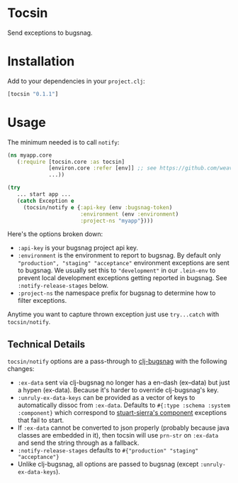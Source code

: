 # Tocsin

Send exceptions to bugsnag.

# Installation

Add to your dependencies in your `project.clj`:

```clojure
[tocsin "0.1.1"]
```

# Usage

The minimum needed is to call `notify`:

```clojure
(ns myapp.core
   (:require [tocsin.core :as tocsin]
             [environ.core :refer [env]] ;; see https://github.com/weavejester/environ
             ...))

(try
   ... start app ...
   (catch Exception e
     (tocsin/notify e {:api-key (env :bugsnag-token)
                       :environment (env :environment)
                       :project-ns "myapp"})))
```

Here's the options broken down:

 - `:api-key` is your bugsnag project api key.
 - `:environment` is the environment to report to bugsnag. By default only `"production", "staging" "acceptance"` environment exceptions are sent to bugsnag. We usually set this to `"development"` in our `.lein-env` to prevent local development exceptions getting reported in bugsnag. See `:notify-release-stages` below.
 - `:project-ns` the namespace prefix for bugsnag to determine how to filter exceptions.

Anytime you want to capture thrown exception just use `try...catch` with `tocsin/notify`.

## Technical Details

`tocsin/notify` options are a pass-through to [clj-bugsnag](https://github.com/wunderlist/clj-bugsnag) with the following changes:

 - `:ex-data` sent via clj-bugsnag no longer has a en-dash (ex–data) but just a hypen (ex-data). Because it's harder to override clj-bugsnag's key. 
 - `:unruly-ex-data-keys` can be provided as a vector of keys to automatically dissoc from `:ex-data`. Defaults to `#{:type :schema :system :component}` which correspond to [stuart-sierra's component](https://github.com/stuartsierra/component) exceptions that fail to start.
 - If `:ex-data` cannot be converted to json properly (probably because java classes are embedded in it), then tocsin will use `prn-str` on `:ex-data` and send the string through as a fallback.
 - `:notify-release-stages` defaults to `#{"production" "staging" "acceptance"}`
 - Unlike clj-bugsnag, all options are passed to bugsnag (except `:unruly-ex-data-keys`).
 
